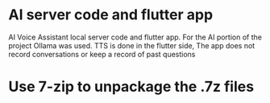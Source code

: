 # AI server code and flutter app
 AI Voice Assistant local server code and flutter app. For the AI portion of the project Ollama was used.
 TTS is done in the flutter side, The app does not record conversations or keep a record of past questions

# Use 7-zip to unpackage the .7z files

